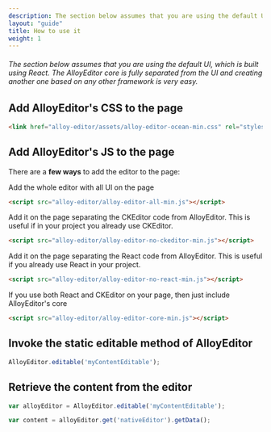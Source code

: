 ```yaml
---
description: The section below assumes that you are using the default UI, which is built using React. The AlloyEditor core is fully separated from the UI and creating another one based on any other framework is very easy.
layout: "guide"
title: How to use it
weight: 1
---
```


###### The section below assumes that you are using the default UI, which is built using React. The AlloyEditor core is fully separated from the UI and creating another one based on any other framework is very easy.

<article id="article1">

## Add AlloyEditor's CSS to the page

```html
<link href="alloy-editor/assets/alloy-editor-ocean-min.css" rel="stylesheet"></link>
```

</article>

<article id="article2">

## Add AlloyEditor's JS to the page

There are a <strong>few ways</strong> to add the editor to the page:

<section>
  <span>Add the whole editor with all UI on the page</span>

  ```html
  <script src="alloy-editor/alloy-editor-all-min.js"></script>
  ```

  <span>Add it on the page separating the CKEditor code from AlloyEditor. This is useful if in your project you already use CKEditor.</span>

  ```html
  <script src="alloy-editor/alloy-editor-no-ckeditor-min.js"></script>
  ```

  <span>Add it on the page separating the React code from AlloyEditor. This is useful if you already use React in your project.</span>

  ```html
  <script src="alloy-editor/alloy-editor-no-react-min.js"></script>
  ```

  <span>If you use both React and CKEditor on your page, then just include AlloyEditor's core</span>
  ```html
  <script src="alloy-editor/alloy-editor-core-min.js"></script>
  ```
</section>


</article>

<article id="article3">

## Invoke the static editable method of AlloyEditor

```javascript
AlloyEditor.editable('myContentEditable');
```
</article>

<article id="article4">

## Retrieve the content from the editor

```javascript
var alloyEditor = AlloyEditor.editable('myContentEditable');

var content = alloyEditor.get('nativeEditor').getData();
```

</article>